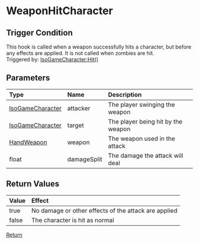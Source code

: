 # WeaponHitCharacter
## Trigger Condition
This hook is called when a weapon successfully hits a character, but before any effects are applied. It is not called when zombies are hit.  
Triggered by: [IsoGameCharacter:Hit()](https://projectzomboid.com/modding/zombie/characters/IsoGameCharacter.html#Hit(zombie.inventory.types.HandWeapon,zombie.characters.IsoGameCharacter,float,boolean,float,boolean))
## Parameters
| Type | Name | Description |
| :--- | :--- | :--- |
| [IsoGameCharacter](https://projectzomboid.com/modding/zombie/characters/IsoGameCharacter.html) | attacker | The player swinging the weapon |
| [IsoGameCharacter](https://projectzomboid.com/modding/zombie/characters/IsoGameCharacter.html) | target | The player being hit by the weapon |
| [HandWeapon](https://projectzomboid.com/modding/zombie/inventory/types/HandWeapon.html) | weapon | The weapon used in the attack |
| float | damageSplit | The damage the attack will deal |
## Return Values
| Value | Effect |
| :--- | :--- |
| true | No damage or other effects of the attack are applied |
| false | The character is hit as normal |

[Return](../Hooks.md)
